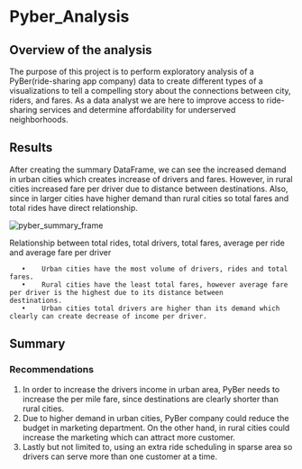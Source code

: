 # Pyber_Analysis

## Overview of the analysis

  The purpose of this project is to perform exploratory analysis of a PyBer(ride-sharing app company) data to create different types of a visualizations to tell a compelling story about the connections between city, riders, and fares. As a data analyst we are here to improve access to ride-sharing services and determine affordability for underserved neighborhoods.


## Results

  After creating the summary DataFrame, we can see the increased demand in urban cities which creates increase of drivers and fares. However, in rural cities increased fare per driver due to distance between destinations. Also, since in larger cities have higher demand than rural cities so total fares and total rides have direct relationship. 


![pyber_summary_frame](https://user-images.githubusercontent.com/79291044/115800805-583b1680-a3a9-11eb-9883-7ab6a7b96213.png)

Relationship between total rides, total drivers, total fares, average per ride and average fare per driver

       •	Urban cities have the most volume of drivers, rides and total fares.
       •	Rural cities have the least total fares, however average fare per driver is the highest due to its distance between               destinations.
       •	Urban cities total drivers are higher than its demand which clearly can create decrease of income per driver. 

       

## Summary

### Recommendations

1. In order to increase the drivers income in urban area, PyBer needs to increase the per mile fare, since destinations are clearly shorter than rural cities.
2. Due to higher demand in urban cities, PyBer company could reduce the budget in marketing department. On the other hand, in rural cities could increase the marketing which can attract more customer.
3. Lastly but not limited to, using an extra ride scheduling in sparse area so drivers can serve more than one customer at a time. 

